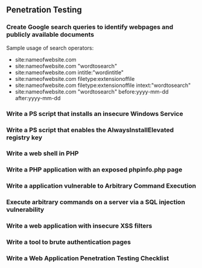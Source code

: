 ## Penetration Testing


### Create Google search queries to identify webpages and publicly available documents 	
Sample usage of search operators: <br/>

- site:nameofwebsite.com
- site:nameofwebsite.com "wordtosearch"
- site:nameofwebsite.com intitle:"wordintitle"
- site:nameofwebsite.com filetype:extensionoffile
- site:nameofwebsite.com filetype:extensionoffile intext:"wordtosearch"
- site:nameofwebsite.com "wordtosearch" before:yyyy-mm-dd after:yyyy-mm-dd


### Write a PS script that installs an insecure Windows Service	


### Write a PS script that enables the AlwaysInstallElevated registry key		


### Write a web shell in PHP  			


### Write a PHP application with an exposed phpinfo.php page 			


### Write a application vulnerable to Arbitrary Command Execution		


### Execute arbitrary commands on a server via a SQL injection vulnerability	


### Write a web application with insecure XSS filters	


### Write a tool to brute authentication pages 		


### Write a Web Application Penetration Testing Checklist

